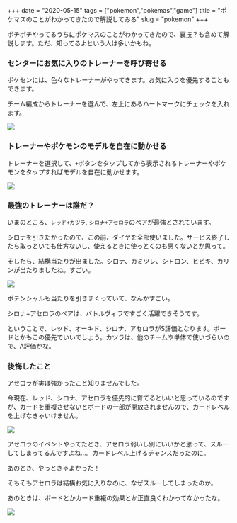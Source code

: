 +++
date = "2020-05-15"
tags = ["pokemon","pokemas","game"]
title = "ポケマスのことがわかってきたので解説してみる"
slug = "pokemon"
+++

ボチボチやってるうちにポケマスのことがわかってきたので、裏技？も含めて解説します。ただ、知ってるよという人は多いかもね。

### センターにお気に入りのトレーナーを呼び寄せる

ポケセンには、色々なトレーナーがやってきます。お気に入りを優先することもできます。

チーム編成からトレーナーを選んで、左上にあるハートマークにチェックを入れます。

![](https://raw.githubusercontent.com/syui/img/master/old/pokemas-2020-05-15-12-53-47.png)

### トレーナーやポケモンのモデルを自在に動かせる

トレーナーを選択して、`+`ボタンをタップしてから表示されるトレーナーやポケモンをタップすればモデルを自在に動かせます。

![](https://raw.githubusercontent.com/syui/img/master/old/pokemas-2020-05-15-12-55-36.png)

### 最強のトレーナーは誰だ？

いまのところ、`レッド+カツラ`, `シロナ+アセロラ`のペアが最強とされています。

シロナを引きたかったので、この前、ダイヤを全部使いました。サービス終了したら取っといても仕方ないし、使えるときに使っとくのも悪くないとか思って。

そしたら、結構当たりが出ました。シロナ、カミツレ、シトロン、ヒビキ、カリンが当たりましたね。すごい。

![](https://raw.githubusercontent.com/syui/img/master/old/pokemas-2020-05-15-12-55-15.png)

ポテンシャルも当たりを引きまくっていて、なんかすごい。

シロナ+アセロラのペアは、バトルヴィラですごく活躍できそうです。

ということで、レッド、オーキド、シロナ、アセロラがS評価となります。ボードとかもこの優先でいいでしょう。カツラは、他のチームや単体で使いづらいので、A評価かな。

### 後悔したこと

アセロラが実は強かったこと知りませんでした。

今現在、レッド、シロナ、アセロラを優先的に育てるといいと思っているのですが、カードを重複させないとボードの一部が開放されませんので、カードレベルを上げなきゃいけません。

![](https://raw.githubusercontent.com/syui/img/master/old/pokemas-2020-05-15-12-54-41.png)

アセロラのイベントやってたとき、アセロラ弱いし別にいいかと思って、スルーしてしまってるんですよね...。カードレベル上げるチャンスだったのに。

あのとき、やっときゃよかった！

そもそもアセロラは結構お気に入りなのに、なぜスルーしてしまったのか。

あのときは、ボードとかカード重複の効果とか正直良くわかってなかったな。

![](https://raw.githubusercontent.com/syui/img/master/old/pokemas-2020-05-15-12-55-59.png)

